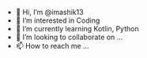 - 👋 Hi, I’m @imashik13
- 👀 I’m interested in Coding
- 🌱 I’m currently learning Kotlin, Python
- 💞️ I’m looking to collaborate on ...
- 📫 How to reach me ...

<!---
imashik13/imashik13 is a ✨ special ✨ repository because its `README.md` (this file) appears on your GitHub profile.
You can click the Preview link to take a look at your changes.
--->
